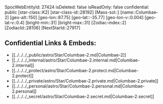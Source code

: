﻿---
location: [-35.77,87.75,150]
type: Star
tags:
- astro/Star

---
SpocWebEntityId: 27424
isDeleted: false
isReadOnly: false
confidential: public
[star-class::K2]
[star-class-id::28192]
[Mass-sol::]
[name::Columbae-2]
[geo-alt::150]
[geo-lon::87.75]
[geo-lat::-35.77]
[geo-lon-v::0.004]
[geo-lat-v::0.4]
[bright-min::31]
[bright-max::31]
[Zodiac-index::2]
[ZodiacId::28106]
[NextStarId::27917]



## Confidential Links & Embeds: 
- [[../../../_public/astro/Star/Columbae-2.md|Columbae-2]] 
- [[../../../_internal/astro/Star/Columbae-2.internal.md|Columbae-2.internal]] 
- [[../../../_protect/astro/Star/Columbae-2.protect.md|Columbae-2.protect]] 
- [[../../../_private/astro/Star/Columbae-2.private.md|Columbae-2.private]] 
- [[../../../_personal/astro/Star/Columbae-2.personal.md|Columbae-2.personal]] 
- [[../../../_secret/astro/Star/Columbae-2.secret.md|Columbae-2.secret]]

